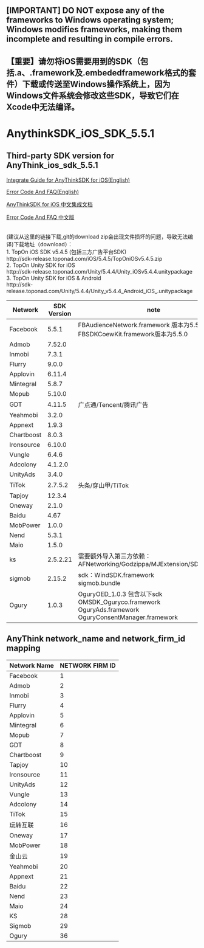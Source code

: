 ## [IMPORTANT] DO NOT expose any of the frameworks to Windows operating system; Windows modifies frameworks, making them incomplete and resulting in compile errors.
## 【重要】请勿将iOS需要用到的SDK（包括.a、.framework及.embededframework格式的套件）下载或传送至Windows操作系统上，因为Windows文件系统会修改这些SDK，导致它们在Xcode中无法编译。
# AnythinkSDK_iOS_SDK_5.5.1
## Third-party SDK version for AnyThink_ios_sdk_5.5.1

[Integrate Guide for AnyThinkSDK for iOS(English)](iOS_Doc_EN/iOS_Integration_Guide.md)

[Error Code And FAQ(English)](iOS_Doc_EN/Error_Code_and_FAQ.md)

[AnyThinkSDK for iOS 中文集成文档](iOS_Doc_CHN/iOS_Integration_Guide.md)

[Error Code And FAQ 中文版](iOS_Doc_CHN/Error_Code_and_FAQ.md)

<br>
(建议从这里的链接下载,git的download zip会出现文件损坏的问题，导致无法编译)下载地址（download）：<br>
1.  TopOn iOS SDK v5.4.5 (包括三方广告平台SDK) <br>
http://sdk-release.toponad.com/iOS/5.4.5/TopOniOSv5.4.5.zip  <br>
2. TopOn Unity SDK for iOS <br>
http://sdk-release.toponad.com/Unity/5.4.4/Unity_iOSv5.4.4.unitypackage <br>
3. TopOn Unity SDK for iOS & Android <br>
http://sdk-release.toponad.com/Unity/5.4.4/Unity_v5.4.4_Android_iOS_.unitypackage <br>



| Network | SDK Version | note |
|---|---|---|
| Facebook | 5.5.1 |FBAudienceNetwork.framework 版本为5.5.1<br>FBSDKCoewKit.framework版本为5.5.0|
| Admob | 7.52.0 ||
| Inmobi | 7.3.1 ||
| Flurry | 9.0.0 ||
| Applovin | 6.11.4 ||
| Mintegral | 5.8.7 ||
| Mopub | 5.10.0 ||
| GDT | 4.11.5 |广点通/Tencent/腾讯广告|
| Yeahmobi | 3.2.0 ||
| Appnext | 1.9.3 ||
| Chartboost | 8.0.3 ||
| Ironsource | 6.10.0 ||
| Vungle | 6.4.6 ||
| Adcolony | 4.1.2.0 ||
| UnityAds | 3.4.0 ||
| TiTok | 2.7.5.2 |头条/穿山甲/TiTok|
| Tapjoy | 12.3.4 ||
| Oneway | 2.1.0 ||
| Baidu | 4.67 ||
| MobPower | 1.0.0 ||
| Nend | 5.3.1 ||
| Maio | 1.5.0 ||
| ks | 2.5.2.21 |需要额外导入第三方依赖：<br> AFNetworking/Godzippa/MJExtension/SDWebImage|
| sigmob | 2.15.2 |sdk：WindSDK.framework <br>sigmob.bundle|
| Ogury | 1.0.3 |OguryOED_1.0.3 包含以下sdk<br>OMSDK_Oguryco.framework<br>OguryAds.framework<br>OguryConsentManager.framework|


## AnyThink network_name and network_firm_id mapping

| Network Name| NETWORK FIRM ID|
|---|---|
|Facebook | 1 |
|Admob | 2 |
|Inmobi | 3 | 
|Flurry| 4 | 
|Applovin| 5 | 
|Mintegral | 6 |
|Mopub | 7 |
|GDT | 8|
|Chartboost | 9| 
|Tapjoy | 10 |
|Ironsource | 11|
|UnityAds | 12 |
|Vungle | 13 | 
|Adcolony | 14 | 
|TiTok|15|
|玩转互联 | 16 |
|Oneway|17|
|MobPower | 18 |
|金山云 | 19 |
|Yeahmobi|20|
|Appnext|21|
|Baidu|22|
|Nend|23|
|Maio|24|
|KS|28|
|Sigmob|29|
|Ogury|36|


